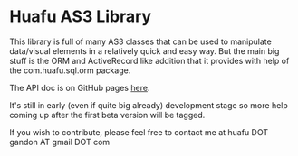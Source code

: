 Huafu AS3 Library
=============

This library is full of many AS3 classes that can be used to manipulate data/visual elements in a relatively quick and easy way.
But the main big stuff is the ORM and ActiveRecord like addition that it provides with help of the com.huafu.sql.orm package.

The API doc is on GitHub pages [here](http://huafu.github.com/as3-huafu-library/asdoc-output/).

It's still in early (even if quite big already) development stage so more help coming up after the first beta version will be tagged.

If you wish to contribute, please feel free to contact me at huafu DOT gandon AT gmail DOT com
